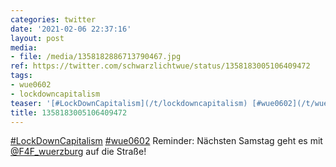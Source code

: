 ```yaml
---
categories: twitter
date: '2021-02-06 22:37:16'
layout: post
media:
- file: /media/1358182886713790467.jpg
ref: https://twitter.com/schwarzlichtwue/status/1358183005106409472
tags:
- wue0602
- lockdowncapitalism
teaser: '[#LockDownCapitalism](/t/lockdowncapitalism) [#wue0602](/t/wue0602) '
title: 1358183005106409472
---
```

[#LockDownCapitalism](/t/lockdowncapitalism) [#wue0602](/t/wue0602) 
Reminder: Nächsten Samstag geht es mit [@F4F_wuerzburg](https://twitter.com/F4F_wuerzburg) auf die Straße!